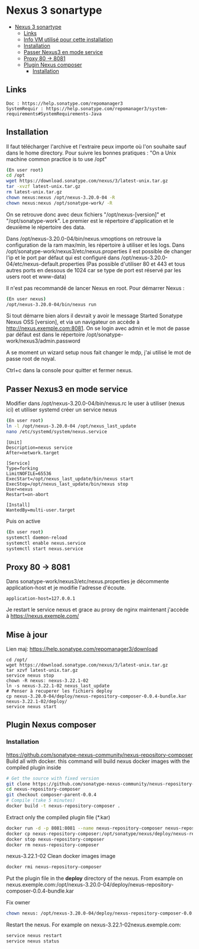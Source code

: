 # Nexus 3 sonartype

<!-- TOC -->

- [Nexus 3 sonartype](#nexus-3-sonartype)
  - [Links](#links)
  - [Info VM utilisé pour cette installation](#info-vm-utilisé-pour-cette-installation)
  - [Installation](#installation)
  - [Passer Nexus3 en mode service](#passer-nexus3-en-mode-service)
  - [Proxy 80 -> 8081](#proxy-80---8081)
  - [Plugin Nexus composer](#plugin-nexus-composer)
    - [Installation](#installation-1)

<!-- /TOC -->

## Links

```
Doc : https://help.sonatype.com/repomanager3
SystemRequir : https://help.sonatype.com/repomanager3/system-requirements#SystemRequirements-Java
```

## Installation
Il faut télécharger l'archive et l'extraire peux importe où l'on souhaite sauf dans le home directory.
Pour suivre les bonnes pratiques : "On a Unix machine common practice is to use /opt"

```bash
(En user root)
cd /opt
wget https://download.sonatype.com/nexus/3/latest-unix.tar.gz
tar -xvzf latest-unix.tar.gz
rm latest-unix.tar.gz
chown nexus:nexus /opt/nexus-3.20.0-04 -R
chown nexus:nexus /opt/sonatype-work/ -R
```

On se retrouve donc avec deux fichiers "/opt/nexus-[version]" et "/opt/sonatype-work".
Le premier est le répertoire d'application et le deuxième le répertoire des data.

Dans /opt/nexus-3.20.0-04/bin/nexus.vmoptions on retrouve la configuration de la ram max/min,
les répertoire à utiliser et les logs.
Dans /opt/sonatype-work/nexus3/etc/nexus.properties il est possible de changer l'ip et le port par défaut qui est configuré dans /opt/nexus-3.20.0-04/etc/nexus-default.properties
(Pas possible d'utiliser 80 et 443 et tous autres ports en dessous de 1024 car se type de port est réservé par les users root et www-data)

Il n'est pas recommandé de lancer Nexus en root. Pour démarrer Nexus :

```bash
(En user nexus)
/opt/nexus-3.20.0-04/bin/nexus run
```
Si tout démarre bien alors il devrait y avoir le message Started Sonatype Nexus OSS [version],
et via un navigateur on accède à http://nexus.exemple.com:8081.
On se login avec admin et le mot de passe par défaut est dans le répertoire /opt/sonatype-work/nexus3/admin.password

A se moment un wizard setup nous fait changer le mdp, j'ai utilisé le mot de passe root de noyal.

Ctrl+c dans la console pour quitter et fermer nexus.

## Passer Nexus3 en mode service

Modifier dans /opt/nexus-3.20.0-04/bin/nexus.rc le user à utiliser (nexus ici) et utiliser systemd créer un service nexus

```bash
(En user root)
ln -l /opt/nexus-3.20.0-04 /opt/nexus_last_update
nano /etc/systemd/system/nexus.service
```

```
[Unit]
Description=nexus service
After=network.target

[Service]
Type=forking
LimitNOFILE=65536
ExecStart=/opt/nexus_last_update/bin/nexus start
ExecStop=/opt/nexus_last_update/bin/nexus stop
User=nexus
Restart=on-abort

[Install]
WantedBy=multi-user.target
```

Puis on active

```bash
(En user root)
systemctl daemon-reload
systemctl enable nexus.service
systemctl start nexus.service
```

## Proxy 80 -> 8081
Dans sonatype-work/nexus3/etc/nexus.properties je décommente application-host et je modifie l'adresse d'écoute.

```
application-host=127.0.0.1
```

Je restart le service nexus et grace au proxy de nginx maintenant j'accède à https://nexus.exemple.com/

## Mise à jour
Lien maj: https://help.sonatype.com/repomanager3/download

```
cd /opt/
wget https://download.sonatype.com/nexus/3/latest-unix.tar.gz
tar xzvf latest-unix.tar.gz
service nexus stop
chown -R nexus: nexus-3.22.1-02
ln -s nexus-3.22.1-02 nexus_last_update
# Penser à recuperer les fichiers deploy
cp nexus-3.20.0-04/deploy/nexus-repository-composer-0.0.4-bundle.kar nexus-3.22.1-02/deploy/
service nexus start
```

## Plugin Nexus composer

### Installation
https://github.com/sonatype-nexus-community/nexus-repository-composer
Build all with docker. this command will build nexus docker images with the compiled plugin inside

```bash
# Get the source with fixed version
git clone https://github.com/sonatype-nexus-community/nexus-repository-composer.git
cd nexus-repository-composer
git checkout composer-parent-0.0.4
# Compile (take 5 minutes)
docker build -t nexus-repository-composer .
```

Extract only the compiled plugin file (*.kar)
```bash
docker run -d -p 8081:8081 --name nexus-repository-composer nexus-repository-composer
docker cp nexus-repository-composer:/opt/sonatype/nexus/deploy/nexus-repository-composer-0.0.4-bundle.kar .
docker stop nexus-repository-composer
docker rm nexus-repository-composer
```
nexus-3.22.1-02
Clean docker images image
```bash
docker rmi nexus-repository-composer
```

Put the plugin file in the **deploy** directory of the nexus.
From example on nexus.exemple.com:/opt/nexus-3.20.0-04/deploy/nexus-repository-composer-0.0.4-bundle.kar

Fix owner
```bash
chown nexus: /opt/nexus-3.20.0-04/deploy/nexus-repository-composer-0.0.4-bundle.kar
```
Restart the nexus. For example on nexus-3.22.1-02nexus.exemple.com:
```bash
service nexus restart
service nexus status
```
